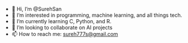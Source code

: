 - 👋 Hi, I’m @SurehSan
- 👀 I’m interested in programming, machine learning, and all things tech.
- 🌱 I’m currently learning C, Python, and R.
- 💞️ I’m looking to collaborate on AI projects
- 📫 How to reach me: sureh777s@gmail.com 

<!---
SurehSan/SurehSan is a ✨ special ✨ repository because its `README.md` (this file) appears on your GitHub profile.
You can click the Preview link to take a look at your changes.
--->
